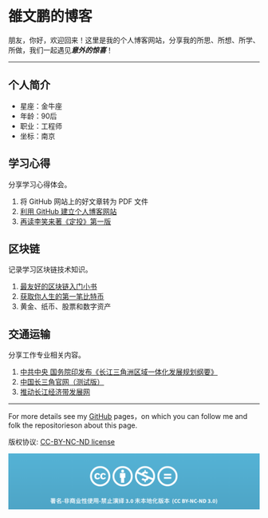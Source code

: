 # 雒文鹏的博客

朋友，你好，欢迎回来！这里是我的个人博客网站，分享我的所思、所想、所学、所做，我们一起遇见***意外的惊喜***！

---

## 个人简介

- 星座：金牛座
- 年龄：90后
- 职业：工程师
- 坐标：南京

## 学习心得

分享学习心得体会。

1. 将 GitHub 网站上的好文章转为 PDF 文件
2. [利用 GitHub 建立个人博客网站](docs/create-my-github-page.md)
3. [再读李笑来著《定投》第一版](docs/re-read-Regular-Investment.md)


## 区块链

记录学习区块链技术知识。

1. [最友好的区块链入门小书](https://blockchainlittlebook.com)
2. [获取你人生的第一笔比特币](https://github.com/xiaolai/blockchainlittlebook.com/tree/master/freebtc)
3. 黄金、纸币、股票和数字资产

## 交通运输

分享工作专业相关内容。

1. [中共中央 国务院印发布《长江三角洲区域一体化发展规划纲要》](docs/The-Outline-of-the-Regional-Integration-and-Development-of-the-Yangtze-River-Delta.md)
2. [中国长三角官网（测试版）](http://www.china-csj.org.cn)
3. [推动长江经济带发展网](http://cjjjd.ndrc.gov.cn)


---

For more details see my [GitHub](https://guides.github.com/luowenpeng) pages，on which you can follow me and folk the repositorieson about this page.

版权协议: [CC-BY-NC-ND license](https://creativecommons.org/licenses/by-nc-nd/3.0/deed.zh)

![CC-BY-NC-ND](images/CC-BY-NC-ND.png?raw=true)
